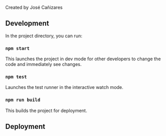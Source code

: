 Created by José Cañizares

## Development

In the project directory, you can run:

### `npm start`

This launches the project in dev mode for other developers to change the code and immediately see changes.

### `npm test`

Launches the test runner in the interactive watch mode.

### `npm run build`

This builds the project for deployment.

## Deployment

